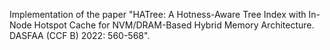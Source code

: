 Implementation of the paper "HATree: A Hotness-Aware Tree Index with In-Node Hotspot Cache for NVM/DRAM-Based Hybrid Memory Architecture. DASFAA (CCF B) 2022: 560-568".

